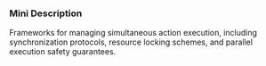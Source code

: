 ### Mini Description

Frameworks for managing simultaneous action execution, including synchronization protocols, resource locking schemes, and parallel execution safety guarantees.
